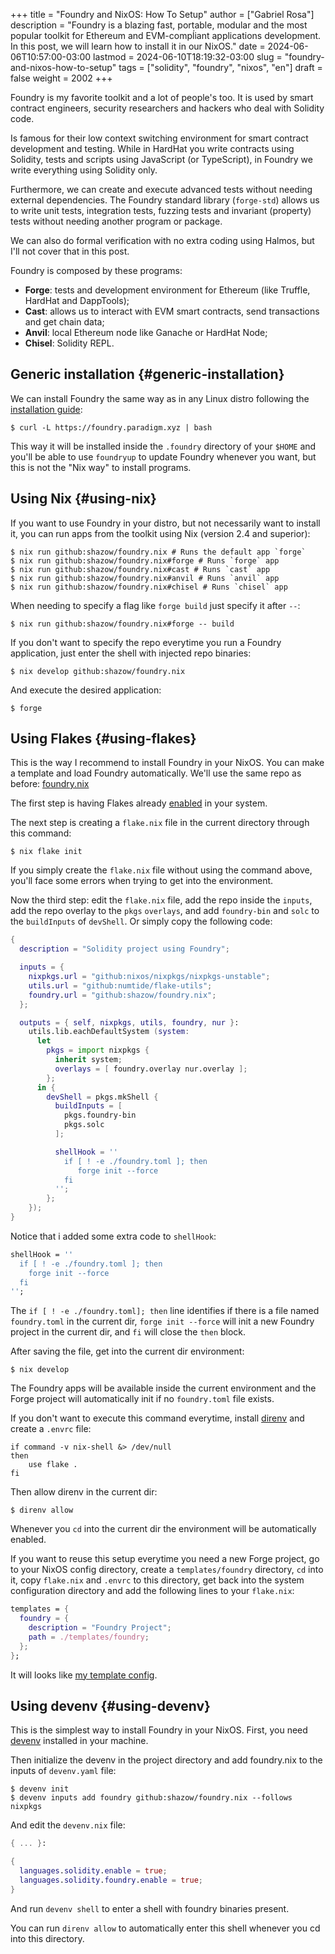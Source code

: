 +++
title = "Foundry and NixOS: How To Setup"
author = ["Gabriel Rosa"]
description = "Foundry is a blazing fast, portable, modular and the most popular toolkit for Ethereum and EVM-compĺiant applications development. In this post, we will learn how to install it in our NixOS."
date = 2024-06-06T10:57:00-03:00
lastmod = 2024-06-10T18:19:32-03:00
slug = "foundry-and-nixos-how-to-setup"
tags = ["solidity", "foundry", "nixos", "en"]
draft = false
weight = 2002
+++

Foundry is my favorite toolkit and a lot of people's too. It is used by smart contract engineers, security researchers and hackers who deal with Solidity code.

Is famous for their low context switching environment for smart contract development and testing. While in HardHat you write contracts using Solidity, tests and scripts using JavaScript (or TypeScript), in Foundry we write everything using Solidity only.

Furthermore, we can create and execute advanced tests without needing external dependencies. The Foundry standard library (`forge-std`) allows us to write unit tests, integration tests, fuzzing tests and invariant (property) tests without needing another program or package.

We can also do formal verification with no extra coding using Halmos, but I'll not cover that in this post.

Foundry is composed by these programs:

-   ****Forge****: tests and development environment for Ethereum (like Truffle, HardHat and DappTools);
-   ****Cast****: allows us to interact with EVM smart contracts, send transactions and get chain data;
-   ****Anvil****: local Ethereum node like Ganache or HardHat Node;
-   ****Chisel****: Solidity REPL.


## Generic installation {#generic-installation}

We can install Foundry the same way as in any Linux distro following the [installation guide](https://book.getfoundry.sh/getting-started/installation):

```shell
$ curl -L https://foundry.paradigm.xyz | bash
```

This way it will be installed inside the `.foundry` directory of your `$HOME` and you'll be able to use `foundryup` to update Foundry whenever you want, but this is not the "Nix way" to install programs.


## Using Nix {#using-nix}

If you want to use Foundry in your distro, but not necessarily want to install it, you can run apps from the toolkit using Nix (version 2.4 and superior):

```shell
$ nix run github:shazow/foundry.nix # Runs the default app `forge`
$ nix run github:shazow/foundry.nix#forge # Runs `forge` app
$ nix run github:shazow/foundry.nix#cast # Runs `cast` app
$ nix run github:shazow/foundry.nix#anvil # Runs `anvil` app
$ nix run github:shazow/foundry.nix#chisel # Runs `chisel` app
```

When needing to specify a flag like `forge build` just specify it after `--`:

```shell
$ nix run github:shazow/foundry.nix#forge -- build
```

If you don't want to specify the repo everytime you run a Foundry application, just enter the shell with injected repo binaries:

```shell
$ nix develop github:shazow/foundry.nix
```

And execute the desired application:

```shell
$ forge
```


## Using Flakes {#using-flakes}

This is the way I recommend to install Foundry in your NixOS. You can make a template and load Foundry automatically. We'll use the same repo as before: [foundry.nix](https://github.com/shazow/foundry.nix)

The first step is having Flakes already [enabled](https://nixos.wiki/wiki/Flakes) in your system.

The next step is creating a `flake.nix` file in the current directory through this command:

```shell
$ nix flake init
```

If you simply create the `flake.nix` file without using the command above, you'll face some errors when trying to get into the environment.

Now the third step: edit the `flake.nix` file, add the repo inside the `inputs`, add the repo overlay to the `pkgs` `overlays`, and add `foundry-bin` and `solc` to the `buildInputs` of `devShell`. Or simply copy the following code:

```nix
{
  description = "Solidity project using Foundry";

  inputs = {
    nixpkgs.url = "github:nixos/nixpkgs/nixpkgs-unstable";
    utils.url = "github:numtide/flake-utils";
    foundry.url = "github:shazow/foundry.nix";
  };

  outputs = { self, nixpkgs, utils, foundry, nur }:
    utils.lib.eachDefaultSystem (system:
      let
        pkgs = import nixpkgs {
          inherit system;
          overlays = [ foundry.overlay nur.overlay ];
        };
      in {
        devShell = pkgs.mkShell {
          buildInputs = [
            pkgs.foundry-bin
            pkgs.solc
          ];

          shellHook = ''
            if [ ! -e ./foundry.toml ]; then
               forge init --force
            fi
          '';
        };
    });
}
```

Notice that i added some extra code to `shellHook`:

```nix
shellHook = ''
  if [ ! -e ./foundry.toml ]; then
    forge init --force
  fi
'';
```

The `if [ ! -e ./foundry.toml]; then` line identifies if there is a file named `foundry.toml` in the current dir, `forge init --force` will init a new Foundry project in the current dir, and `fi` will close the `then` block.

After saving the file, get into the current dir environment:

```shell
$ nix develop
```

The Foundry apps will be available inside the current environment and the Forge project will automatically init if no `foundry.toml` file exists.

If you don't want to execute this command everytime, install [direnv](https://github.com/nix-community/nix-direnv?tab=readme-ov-file#installation) and create a `.envrc` file:

```shell
if command -v nix-shell &> /dev/null
then
    use flake .
fi
```

Then allow direnv in the current dir:

```shell
$ direnv allow
```

Whenever you `cd` into the current dir the environment will be automatically enabled.

If you want to reuse this setup everytime you need a new Forge project, go to your NixOS config directory, create a `templates/foundry` directory, `cd` into it, copy `flake.nix` and `.envrc` to this directory, get back into the system configuration directory and add the following lines to your `flake.nix`:

```nix
templates = {
  foundry = {
    description = "Foundry Project";
    path = ./templates/foundry;
  };
};
```

It will looks like [my template config](https://github.com/gabr1sr/nixos/blob/3ae13b3fee8717ec7394496a6fc8eab081a31068/flake.nix#L64-L68).


## Using devenv {#using-devenv}

This is the simplest way to install Foundry in your NixOS. First, you need [devenv](https://devenv.sh/) installed in your machine.

Then initialize the devenv in the project directory and add foundry.nix to the inputs of `devenv.yaml` file:

```shell
$ devenv init
$ devenv inputs add foundry github:shazow/foundry.nix --follows nixpkgs
```

And edit the `devenv.nix` file:

```nix
{ ... }:

{
  languages.solidity.enable = true;
  languages.solidity.foundry.enable = true;
}
```

And run `devenv shell` to enter a shell with foundry binaries present.

You can run `direnv allow` to automatically enter this shell whenever you cd into this directory.
